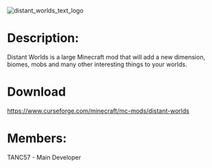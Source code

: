 ![distant_worlds_text_logo](https://user-images.githubusercontent.com/73794506/200558272-d1b9c51b-c0e6-45b9-9a2a-304964c4c025.png)
# Description:
 Distant Worlds is a large Minecraft mod that will add a new dimension, biomes, mobs and many other interesting things to your worlds.
# Download
https://www.curseforge.com/minecraft/mc-mods/distant-worlds
# Members:
TANC57 - Main Developer

